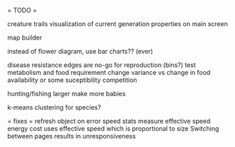 = TODO =

creature trails
visualization of current generation properties on main screen

map builder

instead of flower diagram, use bar charts?? (ever)


disease resistance
edges are no-go for reproduction (bins?)
test metabolism and food requirement
change variance vs change in food availability or some suceptibility
competition


hunting/fishing larger make more babies

k-means clustering for species?


= fixes =
refresh object on error
speed stats measure effective speed
energy cost uses effective speed which is proportional to size
Switching between pages results in unresponsiveness
